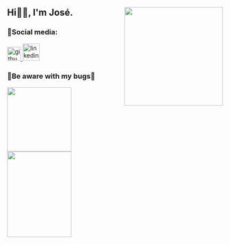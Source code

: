 ## Hi👋🏽, I'm José. <img align='right' src="https://media.giphy.com/media/M9gbBd9nbDrOTu1Mqx/giphy.gif" width="230">


### 💬Social media:
<a href="https://www.github.com/Jdvd01" target="_blank" rel="noreferrer">
  <img src="https://raw.githubusercontent.com/danielcranney/readme-generator/main/public/icons/socials/github.svg" width="32" height="32" alt="github" />
</a>
<a href="https://www.linkedin.com/in/jose-velasquez-0a77a122b">
  <img src="https://img.icons8.com/color/96/000000/linkedin.png" width="40" heigh="40" alt="linkedin"/>
</a>


### 👾Be aware with my bugs🐞

<img src="https://media.giphy.com/media/VGcVZyreAU2UewDI81/giphy.gif" width="150"> <img src="https://media.giphy.com/media/JR7iS0j2YwfW9mopu3/giphy.gif" width="150" height="200">

